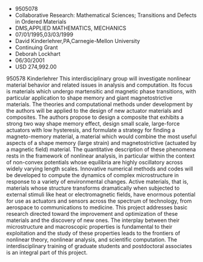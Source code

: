 
* 9505078
* Collaborative Research: Mathematical Sciences; Transitions and Defects in Ordered Materials
* DMS,APPLIED MATHEMATICS, MECHANICS
* 07/01/1995,03/03/1999
* David Kinderlehrer,PA,Carnegie-Mellon University
* Continuing Grant
* Deborah Lockhart
* 06/30/2001
* USD 274,992.00

950578 Kinderlehrer This interdisciplinary group will investigate nonlinear
material behavior and related issues in analysis and computation. Its focus is
materials which undergo martensitic and magnetic phase transitions, with
particular application to shape memory and giant magnetostrictive materials. The
theories and computational methods under development by the authors will be
applied to the design of new actuator materials and composites. The authors
propose to design a composite that exhibits a strong two way shape memory
effect, design small scale, large-force actuators with low hysteresis, and
formulate a strategy for finding a magneto-memory material, a material which
would combine the most useful aspects of a shape memory (large strain) and
magnetostrictive (actuated by a magnetic field) material. The quantitative
description of these phenomena rests in the framework of nonlinear analysis, in
particular within the context of non-convex potentials whose equilibria are
highly oscillatory across widely varying length scales. Innovative numerical
methods and codes will be developed to compute the dynamics of complex
microstructure in response to a variety of environmental changes. Active
materials, that is, materials whose structure transforms dramatically when
subjected to external stimuli like heat or electromagnetic fields, have enormous
potential for use as actuators and sensors across the spectrum of technology,
from aerospace to communications to medicine. This project addresses basic
research directed toward the improvement and optimization of these materials and
the discovery of new ones. The interplay between their microstructure and
macroscopic properties is fundamental to their exploitation and the study of
these properties leads to the frontiers of nonlinear theory, nonlinear analysis,
and scientific computation. The interdisciplinary training of graduate students
and postdoctoral associates is an integral part of this project.
